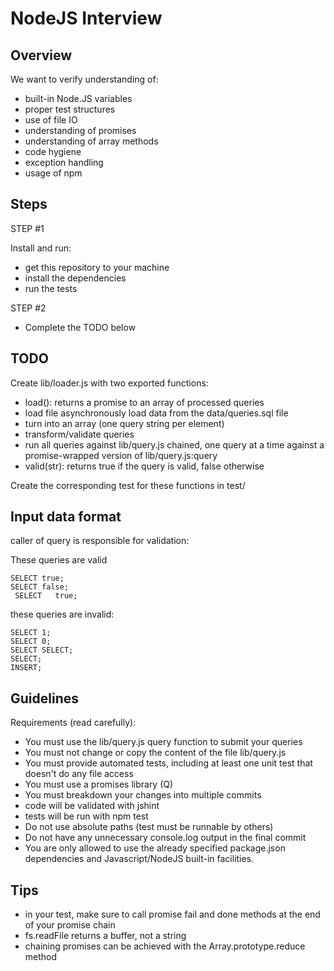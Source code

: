 # NodeJS Interview

## Overview

We want to verify understanding of:

* built-in Node.JS variables
* proper test structures
* use of file IO
* understanding of promises
* understanding of array methods
* code hygiene
* exception handling
* usage of npm

## Steps

STEP #1

Install and run:

* get this repository to your machine
* install the dependencies
* run the tests

STEP #2

* Complete the TODO below

## TODO

Create lib/loader.js with two exported functions:

* load(): returns a promise to an array of processed queries
 * load file asynchronously load data from the data/queries.sql file
 * turn into an array (one query string per element)
 * transform/validate queries
 * run all queries against lib/query.js chained, one query at a time against a promise-wrapped version of lib/query.js:query
* valid(str): returns true if the query is valid, false otherwise

Create the corresponding test for these functions in test/

## Input data format

caller of query is responsible for validation:

These queries are valid

```
SELECT true;
SELECT false;
 SELECT   true;
```

these queries are invalid:

```
SELECT 1;
SELECT 0;
SELECT SELECT;
SELECT;
INSERT;
```

## Guidelines

Requirements (read carefully):

* You must use the lib/query.js query function to submit your queries
* You must not change or copy the content of the file lib/query.js
* You must provide automated tests, including at least one unit test that doesn't do any file access
* You must use a promises library (Q)
* You must breakdown your changes into multiple commits
* code will be validated with jshint
* tests will be run with npm test
* Do not use absolute paths (test must be runnable by others)
* Do not have any unnecessary console.log output in the final commit
* You are only allowed to use the already specified package.json dependencies and Javascript/NodeJS built-in facilities.

## Tips

* in your test, make sure to call promise fail and done methods at the end of your promise chain
* fs.readFile returns a buffer, not a string
* chaining promises can be achieved with the Array.prototype.reduce method
